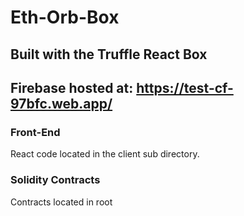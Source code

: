 # Eth-Orb-Box
## Built with the Truffle React Box
## Firebase hosted at: https://test-cf-97bfc.web.app/
### Front-End
React code located in the client sub directory.

### Solidity Contracts
Contracts located in root

